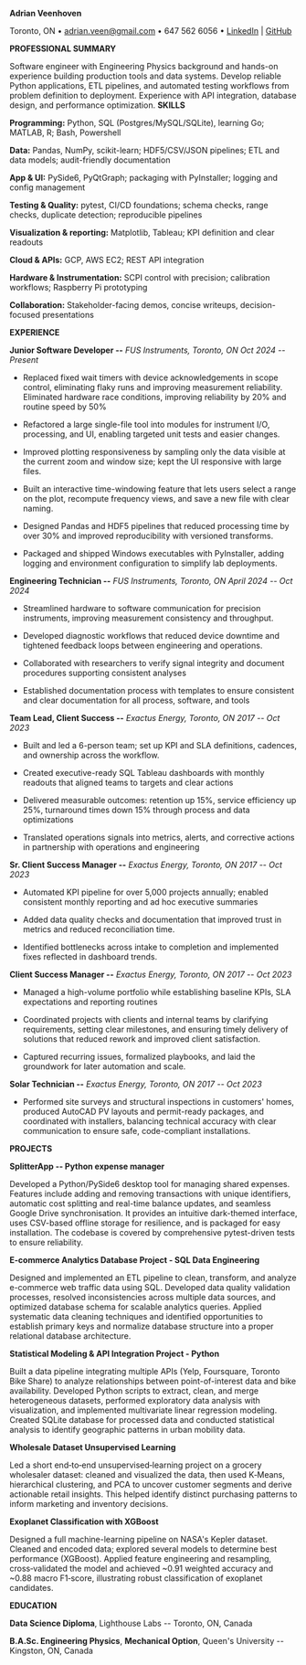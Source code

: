 **Adrian Veenhoven**

Toronto, ON • adrian.veen@gmail.com • 647 562 6056 • [LinkedIn](https://www.linkedin.com/in/a-veenhoven/) | [GitHub](https://github.com/adrianveen)

**PROFESSIONAL SUMMARY**

Software engineer with Engineering Physics background and hands-on experience building production tools and data systems. Develop reliable Python applications, ETL pipelines, and automated testing workflows from problem definition to deployment. Experience with API integration, database design, and performance optimization. 
**SKILLS**

**Programming:** Python, SQL (Postgres/MySQL/SQLite), learning Go; MATLAB, R; Bash, Powershell

**Data:** Pandas, NumPy, scikit-learn; HDF5/CSV/JSON pipelines; ETL and data models; audit-friendly documentation

**App & UI:** PySide6, PyQtGraph; packaging with PyInstaller; logging and config management

**Testing & Quality:** pytest, CI/CD foundations; schema checks, range checks, duplicate detection; reproducible pipelines

**Visualization & reporting:** Matplotlib, Tableau; KPI definition and clear readouts

**Cloud & APIs:** GCP, AWS EC2; REST API integration

**Hardware & Instrumentation:** SCPI control with precision; calibration workflows; Raspberry Pi prototyping

**Collaboration:** Stakeholder-facing demos, concise writeups, decision-focused presentations

**EXPERIENCE**

**Junior Software Developer --** *FUS Instruments, Toronto, ON Oct 2024 -- Present*

- Replaced fixed wait timers with device acknowledgements in scope control, eliminating flaky runs and improving measurement reliability. Eliminated hardware race conditions, improving reliability by 20% and routine speed by 50%

- Refactored a large single-file tool into modules for instrument I/O, processing, and UI, enabling targeted unit tests and easier changes.

- Improved plotting responsiveness by sampling only the data visible at the current zoom and window size; kept the UI responsive with large files.

- Built an interactive time-windowing feature that lets users select a range on the plot, recompute frequency views, and save a new file with clear naming.

- Designed Pandas and HDF5 pipelines that reduced processing time by over 30% and improved reproducibility with versioned transforms.

- Packaged and shipped Windows executables with PyInstaller, adding logging and environment configuration to simplify lab deployments.

**Engineering Technician --** *FUS Instruments, Toronto, ON April 2024 -- Oct 2024*

- Streamlined hardware to software communication for precision instruments, improving measurement consistency and throughput.

- Developed diagnostic workflows that reduced device downtime and tightened feedback loops between engineering and operations.

- Collaborated with researchers to verify signal integrity and document procedures supporting consistent analyses

- Established documentation process with templates to ensure consistent and clear documentation for all process, software, and tools

**Team Lead, Client Success --** *Exactus Energy, Toronto, ON 2017 -- Oct 2023*

- Built and led a 6-person team; set up KPI and SLA definitions, cadences, and ownership across the workflow.

- Created executive-ready SQL Tableau dashboards with monthly readouts that aligned teams to targets and clear actions

- Delivered measurable outcomes: retention up 15%, service efficiency up 25%, turnaround times down 15% through process and data optimizations

- Translated operations signals into metrics, alerts, and corrective actions in partnership with operations and engineering

**Sr. Client Success Manager --** *Exactus Energy, Toronto, ON 2017 -- Oct 2023*

- Automated KPI pipeline for over 5,000 projects annually; enabled consistent monthly reporting and ad hoc executive summaries

- Added data quality checks and documentation that improved trust in metrics and reduced reconciliation time.

- Identified bottlenecks across intake to completion and implemented fixes reflected in dashboard trends.

**Client Success Manager --** *Exactus Energy, Toronto, ON 2017 -- Oct 2023*

- Managed a high-volume portfolio while establishing baseline KPIs, SLA expectations and reporting routines

- Coordinated projects with clients and internal teams by clarifying requirements, setting clear milestones, and ensuring timely delivery of solutions that reduced rework and improved client satisfaction.

- Captured recurring issues, formalized playbooks, and laid the groundwork for later automation and scale.

**Solar Technician --** *Exactus Energy, Toronto, ON 2017 -- Oct 2023*

- Performed site surveys and structural inspections in customers' homes, produced AutoCAD PV layouts and permit-ready packages, and coordinated with installers, balancing technical accuracy with clear communication to ensure safe, code-compliant installations.

**PROJECTS**

**SplitterApp -- Python expense manager**

Developed a Python/PySide6 desktop tool for managing shared expenses. Features include adding and removing transactions with unique identifiers, automatic cost splitting and real-time balance updates, and seamless Google Drive synchronisation. It provides an intuitive dark-themed interface, uses CSV-based offline storage for resilience, and is packaged for easy installation. The codebase is covered by comprehensive pytest-driven tests to ensure reliability.

**E-commerce Analytics Database Project - SQL Data Engineering**

Designed and implemented an ETL pipeline to clean, transform, and analyze e-commerce web traffic data using SQL. Developed data quality validation processes, resolved inconsistencies across multiple data sources, and optimized database schema for scalable analytics queries. Applied systematic data cleaning techniques and identified opportunities to establish primary keys and normalize database structure into a proper relational database architecture.

**Statistical Modeling & API Integration Project - Python**

Built a data pipeline integrating multiple APIs (Yelp, Foursquare, Toronto Bike Share) to analyze relationships between point-of-interest data and bike availability. Developed Python scripts to extract, clean, and merge heterogeneous datasets, performed exploratory data analysis with visualization, and implemented multivariate linear regression modeling. Created SQLite database for processed data and conducted statistical analysis to identify geographic patterns in urban mobility data.

**Wholesale Dataset Unsupervised Learning**

Led a short end‑to‑end unsupervised‑learning project on a grocery wholesaler dataset: cleaned and visualized the data, then used K‑Means, hierarchical clustering, and PCA to uncover customer segments and derive actionable retail insights. This helped identify distinct purchasing patterns to inform marketing and inventory decisions.

**Exoplanet Classification with XGBoost**

Designed a full machine-learning pipeline on NASA's Kepler dataset. Cleaned and encoded data; explored several models to determine best performance (XGBoost). Applied feature engineering and resampling, cross‑validated the model and achieved ~0.91 weighted accuracy and ~0.88 macro F1‑score, illustrating robust classification of exoplanet candidates.

**EDUCATION**

**Data Science Diploma**, Lighthouse Labs -- Toronto, ON, Canada

**B.A.Sc. Engineering Physics**, **Mechanical Option**, Queen's University -- Kingston, ON, Canada
```
